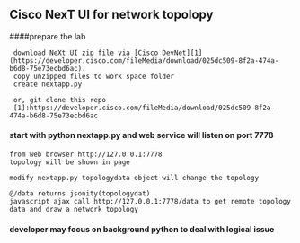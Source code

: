 ## Cisco NexT UI for network topolopy
####prepare the lab

     download NeXt UI zip file via [Cisco DevNet][1](https://developer.cisco.com/fileMedia/download/025dc509-8f2a-474a-b6d8-75e73ecbd6ac).
     copy unzipped files to work space folder 
     create nextapp.py
     
     or, git clone this repo 
     [1]:https://developer.cisco.com/fileMedia/download/025dc509-8f2a-474a-b6d8-75e73ecbd6ac
#### start with python nextapp.py and web service will listen on port 7778

    from web browser http://127.0.0.1:7778
    topology will be shown in page
    
    modify nextapp.py topologydata object will change the topology
    
    @/data returns jsonity(topologydat)
    javascript ajax call http://127.0.0.1:7778/data to get remote topology data and draw a network topology
    
#### developer may focus on background python to deal with logical issue
